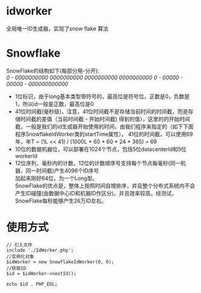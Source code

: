 # idworker
全局唯一ID生成器，实现了snow flake 算法

# Snowflake
SnowFlake的结构如下(每部分用-分开):<br>
 *0 - 0000000000 0000000000 0000000000 0000000000 0 - 00000 - 00000 - 000000000000* <br>
 * 1位标识，由于long基本类型带符号的，最高位是符号位，正数是0，负数是1，所以id一般是正数，最高位是0<br>
 * 41位时间截(毫秒级)，注意，41位时间截不是存储当前时间的时间截，而是存储时间截的差值（当前时间截 - 开始时间截)
 得到的值），这里的的开始时间截，一般是我们的id生成器开始使用的时间，由我们程序来指定的（如下下面程序SnowflakeIdWorker类的startTime属性）。
 41位的时间截，可以使用69年，年T = (1L << 41) / (1000L * 60 * 60 * 24 * 365) = 69<br>
 * 10位的数据机器位，可以部署在1024个节点，包括5位datacenterId和5位workerId<br>
 * 12位序列，毫秒内的计数，12位的计数顺序号支持每个节点每毫秒(同一机器，同一时间截)产生4096个ID序号<br>
 加起来刚好64位，为一个Long型。<br>
 SnowFlake的优点是，整体上按照时间自增排序，并且整个分布式系统内不会产生ID碰撞(由数据中心ID和机器ID作区分)，并且效率较高，经测试，SnowFlake每秒能够产生26万ID左右。

# 使用方式
```
// 引入文件
include './IdWorker.php';
//实例化对象
$idWorker = new SnowflakeIdWorker(0, 0);
//获取ID
$id = $idWorker->nextId();

echo $id . PHP_EOL;

```
